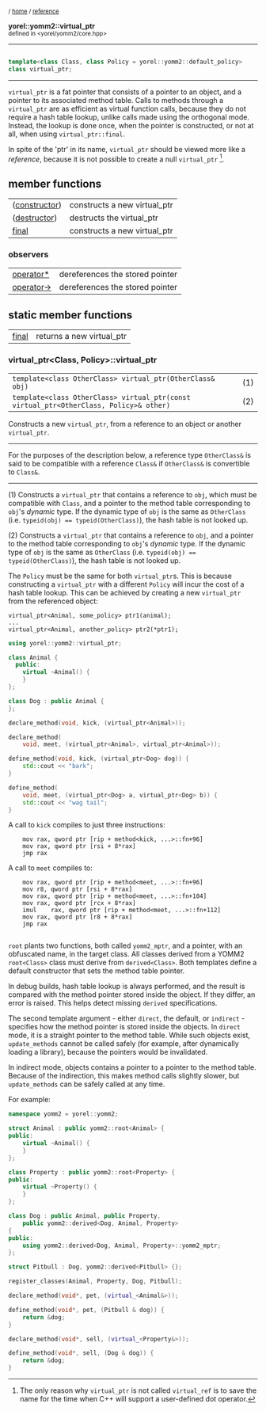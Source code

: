 
<sub>/ [home](/README.md) / [reference](/reference/README.md) </sub>

**yorel::yomm2::virtual_ptr**<br>
<sub>defined in <yorel/yomm2/core.hpp></sub>

---
```c++

template<class Class, class Policy = yorel::yomm2::default_policy>
class virtual_ptr;
```
---
`virtual_ptr` is a fat pointer that consists of a pointer to an object, and a
pointer to its associated method table. Calls to methods through a
`virtual_ptr` are as efficient as virtual function calls, because they do not
require a hash table lookup, unlike calls made using the orthogonal mode.
Instead, the lookup is done once, when the pointer is constructed, or not at
all, when using `virtual_ptr::final`.

In spite of the 'ptr' in its name, `virtual_ptr` should be viewed more like a
*reference*, because it is not possible to create a null `virtual_ptr` [^1].


## member functions

|                               |                              |
| ----------------------------- | ---------------------------- |
| ([constructor](#constructor)) | constructs a new virtual_ptr |
| ([destructor](#destructor))   | destructs the virtual_ptr    |
| [final](#final)               | constructs a new virtual_ptr |


### observers

|                               |                                 |
| ----------------------------- | ------------------------------- |
| [operator*](#deref-operator)  | dereferences the stored pointer |
| [operator->](#arrow-operator) | dereferences the stored pointer |


## static member functions

|                 |                           |
| --------------- | ------------------------- |
| [final](#final) | returns a new virtual_ptr |

### virtual_ptr&lt;Class, Policy&gt;::virtual_ptr

|                                                                                        |     |
| -------------------------------------------------------------------------------------- | --- |
| `template<class OtherClass> virtual_ptr(OtherClass& obj)`                              | (1) |
| `template<class OtherClass> virtual_ptr(const virtual_ptr<OtherClass, Policy>& other)` | (2) |

Constructs a new `virtual_ptr`, from a reference to an object or another
`virtual_ptr`.

---

For the purposes of the description below, a reference type `OtherClass&` is
said to be compatible with a reference `Class&` if `OtherClass&` is convertible
to `Class&`.

---

(1) Constructs a `virtual_ptr` that contains a reference to `obj`, which must be
compatible with `Class`, and a pointer to the method table corresponding to
`obj`'s *dynamic* type. If the dynamic type of `obj` is the same as `OtherClass`
(i.e. `typeid(obj) == typeid(OtherClass)`), the hash table is not looked up.

(2) Constructs a `virtual_ptr` that contains a reference to `obj`, and a pointer
to the method table corresponding to `obj`'s *dynamic* type. If the dynamic type
of `obj` is the same as `OtherClass` (i.e. `typeid(obj) == typeid(OtherClass)`),
the hash table is not looked up.

The `Policy` must be the same for both `virtual_ptr`s. This is because
constructing a `virtual_ptr` with a different `Policy` will incur the cost of a
hash table lookup. This can be achieved by creating a new `virtual_ptr` from the
referenced object:

```
virtual_ptr<Animal, some_policy> ptr1(animal);
...
virtual_ptr<Animal, another_policy> ptr2(*ptr1);
```


```c++
using yorel::yomm2::virtual_ptr;

class Animal {
  public:
    virtual ~Animal() {
    }
};

class Dog : public Animal {
};

declare_method(void, kick, (virtual_ptr<Animal>));

declare_method(
    void, meet, (virtual_ptr<Animal>, virtual_ptr<Animal>));

define_method(void, kick, (virtual_ptr<Dog> dog)) {
    std::cout << "bark";
}

define_method(
    void, meet, (virtual_ptr<Dog> a, virtual_ptr<Dog> b)) {
    std::cout << "wag tail";
}
```


A call to `kick` compiles to just three instructions:

```
	mov	rax, qword ptr [rip + method<kick, ...>::fn+96]
	mov	rax, qword ptr [rsi + 8*rax]
	jmp	rax
```

A call to `meet` compiles to:

```
	mov	rax, qword ptr [rip + method<meet, ...>::fn+96]
	mov	r8, qword ptr [rsi + 8*rax]
	mov	rax, qword ptr [rip + method<meet, ...>::fn+104]
	mov	rax, qword ptr [rcx + 8*rax]
	imul	rax, qword ptr [rip + method<meet, ...>::fn+112]
	mov	rax, qword ptr [r8 + 8*rax]
	jmp	rax


```

`root` plants two functions, both called `yomm2_mptr`, and a pointer, with an
obfuscated name, in the target class. All classes derived from a YOMM2
`root<Class>` class must derive from `derived<Class>`. Both templates define a
default constructor that sets the method table pointer.

In debug builds, hash table lookup is always performed, and the result is
compared with the method pointer stored inside the object. If they differ, an
error is raised. This helps detect missing `derived` specifications.

The second template argument - either `direct`, the default, or `indirect` -
specifies how the method pointer is stored inside the objects. In `direct` mode,
it is a straight pointer to the method table. While such objects exist,
`update_methods` cannot be called safely (for example, after dynamically loading
a library), because the pointers would be invalidated.

In indirect mode, objects contains a pointer to a pointer to the method
table. Because of the indirection, this makes method calls slightly slower, but
`update_methods` can be safely called at any time.


For example:


```c++
namespace yomm2 = yorel::yomm2;

struct Animal : public yomm2::root<Animal> {
public:
    virtual ~Animal() {
    }
};

class Property : public yomm2::root<Property> {
public:
    virtual ~Property() {
    }
};

class Dog : public Animal, public Property,
    public yomm2::derived<Dog, Animal, Property>
{
public:
    using yomm2::derived<Dog, Animal, Property>::yomm2_mptr;
};

struct Pitbull : Dog, yomm2::derived<Pitbull> {};

register_classes(Animal, Property, Dog, Pitbull);

declare_method(void*, pet, (virtual_<Animal&>));

define_method(void*, pet, (Pitbull & dog)) {
    return &dog;
}

declare_method(void*, sell, (virtual_<Property&>));

define_method(void*, sell, (Dog & dog)) {
    return &dog;
}
```


[^1]: The only reason why `virtual_ptr` is not called `virtual_ref` is to save
    the name for the time when C++ will support a user-defined dot operator.


